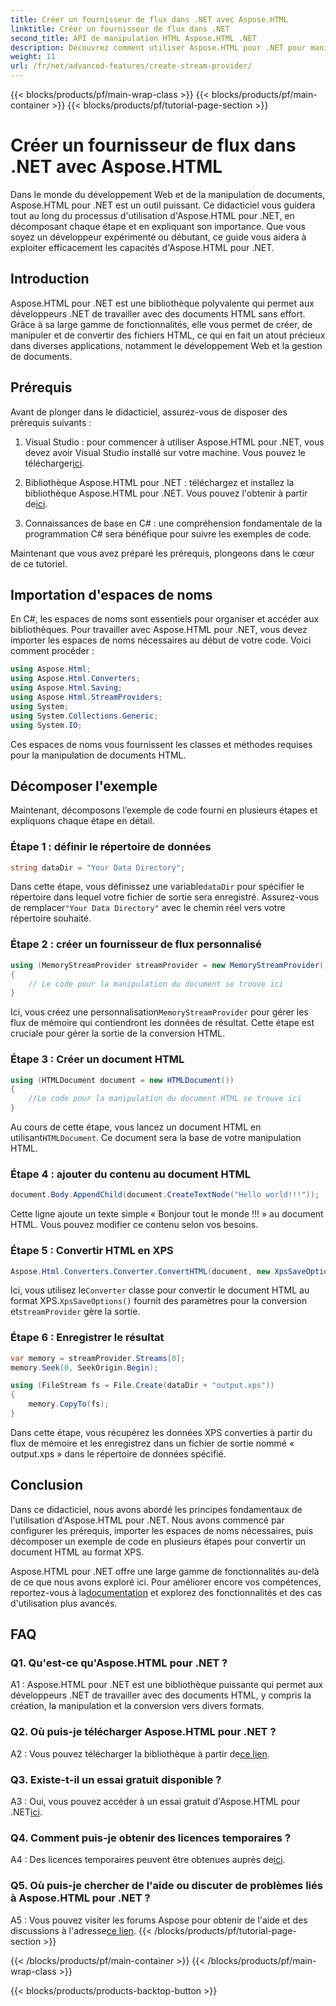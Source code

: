 ```yaml
---
title: Créer un fournisseur de flux dans .NET avec Aspose.HTML
linktitle: Créer un fournisseur de flux dans .NET
second_title: API de manipulation HTML Aspose.HTML .NET
description: Découvrez comment utiliser Aspose.HTML pour .NET pour manipuler efficacement des documents HTML. Tutoriel étape par étape pour les développeurs.
weight: 11
url: /fr/net/advanced-features/create-stream-provider/
---
```


{{< blocks/products/pf/main-wrap-class >}}
{{< blocks/products/pf/main-container >}}
{{< blocks/products/pf/tutorial-page-section >}}

# Créer un fournisseur de flux dans .NET avec Aspose.HTML

Dans le monde du développement Web et de la manipulation de documents, Aspose.HTML pour .NET est un outil puissant. Ce didacticiel vous guidera tout au long du processus d'utilisation d'Aspose.HTML pour .NET, en décomposant chaque étape et en expliquant son importance. Que vous soyez un développeur expérimenté ou débutant, ce guide vous aidera à exploiter efficacement les capacités d'Aspose.HTML pour .NET.

## Introduction

Aspose.HTML pour .NET est une bibliothèque polyvalente qui permet aux développeurs .NET de travailler avec des documents HTML sans effort. Grâce à sa large gamme de fonctionnalités, elle vous permet de créer, de manipuler et de convertir des fichiers HTML, ce qui en fait un atout précieux dans diverses applications, notamment le développement Web et la gestion de documents.

## Prérequis

Avant de plonger dans le didacticiel, assurez-vous de disposer des prérequis suivants :

1.  Visual Studio : pour commencer à utiliser Aspose.HTML pour .NET, vous devez avoir Visual Studio installé sur votre machine. Vous pouvez le télécharger[ici](https://visualstudio.microsoft.com/).

2.  Bibliothèque Aspose.HTML pour .NET : téléchargez et installez la bibliothèque Aspose.HTML pour .NET. Vous pouvez l'obtenir à partir de[ici](https://releases.aspose.com/html/net/).

3. Connaissances de base en C# : une compréhension fondamentale de la programmation C# sera bénéfique pour suivre les exemples de code.

Maintenant que vous avez préparé les prérequis, plongeons dans le cœur de ce tutoriel.

## Importation d'espaces de noms

En C#, les espaces de noms sont essentiels pour organiser et accéder aux bibliothèques. Pour travailler avec Aspose.HTML pour .NET, vous devez importer les espaces de noms nécessaires au début de votre code. Voici comment procéder :

```csharp
using Aspose.Html;
using Aspose.Html.Converters;
using Aspose.Html.Saving;
using Aspose.Html.StreamProviders;
using System;
using System.Collections.Generic;
using System.IO;
```

Ces espaces de noms vous fournissent les classes et méthodes requises pour la manipulation de documents HTML.

## Décomposer l'exemple

Maintenant, décomposons l’exemple de code fourni en plusieurs étapes et expliquons chaque étape en détail.

### Étape 1 : définir le répertoire de données

```csharp
string dataDir = "Your Data Directory";
```

 Dans cette étape, vous définissez une variable`dataDir` pour spécifier le répertoire dans lequel votre fichier de sortie sera enregistré. Assurez-vous de remplacer`"Your Data Directory"` avec le chemin réel vers votre répertoire souhaité.

### Étape 2 : créer un fournisseur de flux personnalisé

```csharp
using (MemoryStreamProvider streamProvider = new MemoryStreamProvider())
{
    // Le code pour la manipulation du document se trouve ici
}
```

 Ici, vous créez une personnalisation`MemoryStreamProvider` pour gérer les flux de mémoire qui contiendront les données de résultat. Cette étape est cruciale pour gérer la sortie de la conversion HTML.

### Étape 3 : Créer un document HTML

```csharp
using (HTMLDocument document = new HTMLDocument())
{
    //Le code pour la manipulation du document HTML se trouve ici
}
```

 Au cours de cette étape, vous lancez un document HTML en utilisant`HTMLDocument`. Ce document sera la base de votre manipulation HTML.

### Étape 4 : ajouter du contenu au document HTML

```csharp
document.Body.AppendChild(document.CreateTextNode("Hello world!!!"));
```

Cette ligne ajoute un texte simple « Bonjour tout le monde !!! » au document HTML. Vous pouvez modifier ce contenu selon vos besoins.

### Étape 5 : Convertir HTML en XPS

```csharp
Aspose.Html.Converters.Converter.ConvertHTML(document, new XpsSaveOptions(), streamProvider);
```

 Ici, vous utilisez le`Converter` classe pour convertir le document HTML au format XPS.`XpsSaveOptions()` fournit des paramètres pour la conversion et`streamProvider` gère la sortie.

### Étape 6 : Enregistrer le résultat

```csharp
var memory = streamProvider.Streams[0];
memory.Seek(0, SeekOrigin.Begin);

using (FileStream fs = File.Create(dataDir + "output.xps"))
{
    memory.CopyTo(fs);
}
```

Dans cette étape, vous récupérez les données XPS converties à partir du flux de mémoire et les enregistrez dans un fichier de sortie nommé « output.xps » dans le répertoire de données spécifié.

## Conclusion

Dans ce didacticiel, nous avons abordé les principes fondamentaux de l'utilisation d'Aspose.HTML pour .NET. Nous avons commencé par configurer les prérequis, importer les espaces de noms nécessaires, puis décomposer un exemple de code en plusieurs étapes pour convertir un document HTML au format XPS.

 Aspose.HTML pour .NET offre une large gamme de fonctionnalités au-delà de ce que nous avons exploré ici. Pour améliorer encore vos compétences, reportez-vous à la[documentation](https://reference.aspose.com/html/net/) et explorez des fonctionnalités et des cas d'utilisation plus avancés.

## FAQ

### Q1. Qu'est-ce qu'Aspose.HTML pour .NET ?

A1 : Aspose.HTML pour .NET est une bibliothèque puissante qui permet aux développeurs .NET de travailler avec des documents HTML, y compris la création, la manipulation et la conversion vers divers formats.

### Q2. Où puis-je télécharger Aspose.HTML pour .NET ?

 A2 : Vous pouvez télécharger la bibliothèque à partir de[ce lien](https://releases.aspose.com/html/net/).

### Q3. Existe-t-il un essai gratuit disponible ?

 A3 : Oui, vous pouvez accéder à un essai gratuit d'Aspose.HTML pour .NET[ici](https://releases.aspose.com/).

### Q4. Comment puis-je obtenir des licences temporaires ?

 A4 : Des licences temporaires peuvent être obtenues auprès de[ici](https://purchase.aspose.com/temporary-license/).

### Q5. Où puis-je chercher de l'aide ou discuter de problèmes liés à Aspose.HTML pour .NET ?

 A5 : Vous pouvez visiter les forums Aspose pour obtenir de l'aide et des discussions à l'adresse[ce lien](https://forum.aspose.com/).
{{< /blocks/products/pf/tutorial-page-section >}}

{{< /blocks/products/pf/main-container >}}
{{< /blocks/products/pf/main-wrap-class >}}

{{< blocks/products/products-backtop-button >}}
